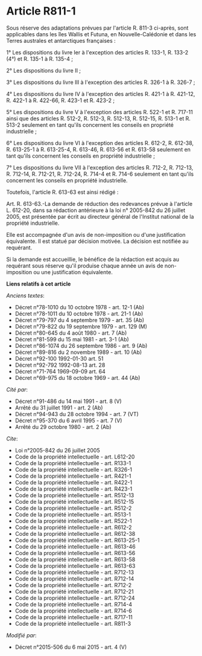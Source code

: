 # Article R811-1

Sous réserve des adaptations prévues par l'article R. 811-3 ci-après, sont applicables dans les îles Wallis et Futuna, en
Nouvelle-Calédonie et dans les Terres australes et antarctiques françaises : 

1° Les dispositions du livre Ier à l'exception des articles R. 133-1, R. 133-2 (4°) et R. 135-1 à R. 135-4 ; 

2° Les dispositions du livre II ; 

3° Les dispositions du livre III à l'exception des articles R. 326-1 à R. 326-7 ; 

4° Les dispositions du livre IV à l'exception des articles R. 421-1 à R. 421-12, R. 422-1 à R. 422-66, R. 423-1 et R.
423-2 ; 

5° Les dispositions du livre V à l'exception des articles R. 522-1 et R. 717-11 ainsi que des articles R. 512-2, R. 512-3, R.
512-13, R. 512-15, R. 513-1 et R. 513-2 seulement en tant qu'ils concernent les conseils en propriété industrielle ; 

6° Les dispositions du livre VI à l'exception des articles R. 612-2, R. 612-38, R. 613-25-1 à R. 613-25-4, R. 613-46, R.
613-56 et R. 613-58 seulement en tant qu'ils concernent les conseils en propriété industrielle ; 

7° Les dispositions du livre VII à l'exception des articles R. 712-2, R. 712-13, R. 712-14, R. 712-21, R. 712-24, R. 714-4 et
R. 714-6 seulement en tant qu'ils concernent les conseils en propriété industrielle. 

Toutefois, l'article R. 613-63 est ainsi rédigé : 

Art. R. 613-63.-La demande de réduction des redevances prévue à l'article L. 612-20, dans sa rédaction antérieure à la loi n°
2005-842 du 26 juillet 2005, est présentée par écrit au directeur général de l'Institut national de la propriété
industrielle. 

Elle est accompagnée d'un avis de non-imposition ou d'une justification équivalente. Il est statué par décision motivée. La
décision est notifiée au requérant. 

Si la demande est accueillie, le bénéfice de la rédaction est acquis au requérant sous réserve qu'il produise chaque année un
avis de non-imposition ou une justification équivalente.

**Liens relatifs à cet article**

_Anciens textes_:

  - Décret n°78-1010 du 10 octobre 1978 - art. 12-1 (Ab)
  - Décret n°78-1011 du 10 octobre 1978 - art. 21-1 (Ab)
  - Décret n°79-797 du 4 septembre 1979 - art. 35 (Ab)
  - Décret n°79-822 du 19 septembre 1979 - art. 129 (M)
  - Décret n°80-645 du 4 août 1980 - art. 7 (Ab)
  - Décret n°81-599 du 15 mai 1981 - art. 3-1 (Ab)
  - Décret n°86-1074 du 26 septembre 1986 - art. 9 (Ab)
  - Décret n°89-816 du 2 novembre 1989 - art. 10 (Ab)
  - Décret n°92-100 1992-01-30 art. 51
  - Décret n°92-792 1992-08-13 art. 28
  - Décret n°71-764 1969-09-09 art. 64
  - Décret n°69-975 du 18 octobre 1969 - art. 44 (Ab)

_Cité par_:

  - Décret n°91-486 du 14 mai 1991 - art. 8 (V)
  - Arrêté du 31 juillet 1991 - art. 2 (Ab)
  - Décret n°94-943 du 28 octobre 1994 - art. 7 (VT)
  - Décret n°95-370 du 6 avril 1995 - art. 7 (V)
  - Arrêté du 29 octobre 1980 - art. 2 (Ab)

_Cite_:

  - Loi n°2005-842 du 26 juillet 2005
  - Code de la propriété intellectuelle - art. L612-20
  - Code de la propriété intellectuelle - art. R133-1
  - Code de la propriété intellectuelle - art. R326-1
  - Code de la propriété intellectuelle - art. R421-1
  - Code de la propriété intellectuelle - art. R422-1
  - Code de la propriété intellectuelle - art. R423-1
  - Code de la propriété intellectuelle - art. R512-13
  - Code de la propriété intellectuelle - art. R512-15
  - Code de la propriété intellectuelle - art. R512-2
  - Code de la propriété intellectuelle - art. R513-1
  - Code de la propriété intellectuelle - art. R522-1
  - Code de la propriété intellectuelle - art. R612-2
  - Code de la propriété intellectuelle - art. R612-38
  - Code de la propriété intellectuelle - art. R613-25-1
  - Code de la propriété intellectuelle - art. R613-46
  - Code de la propriété intellectuelle - art. R613-56
  - Code de la propriété intellectuelle - art. R613-58
  - Code de la propriété intellectuelle - art. R613-63
  - Code de la propriété intellectuelle - art. R712-13
  - Code de la propriété intellectuelle - art. R712-14
  - Code de la propriété intellectuelle - art. R712-2
  - Code de la propriété intellectuelle - art. R712-21
  - Code de la propriété intellectuelle - art. R712-24
  - Code de la propriété intellectuelle - art. R714-4
  - Code de la propriété intellectuelle - art. R714-6
  - Code de la propriété intellectuelle - art. R717-11
  - Code de la propriété intellectuelle - art. R811-3

_Modifié par_:

  - Décret n°2015-506 du 6 mai 2015 - art. 4 (V)
